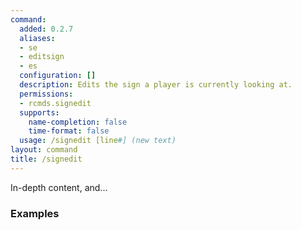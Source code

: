 ```yaml
---
command:
  added: 0.2.7
  aliases:
  - se
  - editsign
  - es
  configuration: []
  description: Edits the sign a player is currently looking at.
  permissions:
  - rcmds.signedit
  supports:
    name-completion: false
    time-format: false
  usage: /signedit [line#] (new text)
layout: command
title: /signedit
---
```


In-depth content, and...

### Examples



